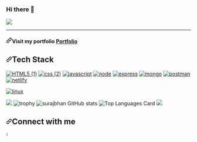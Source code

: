 ### Hi there 👋

<img src="https://user-images.githubusercontent.com/80870870/225249776-83f413b7-bd20-40bd-a9fd-2014559bf9bb.gif" style="max-width: 100%; display: inline-block;" data-target="animated-image.originalImage">


<hr>
<h4 dir="auto"><a id="user-content-visit-my-portfolio-portfolio" class="anchor" aria-hidden="true" href="#visit-my-portfolio-portfolio"><svg class="octicon octicon-link" viewBox="0 0 16 16" version="1.1" width="16" height="16" aria-hidden="true"><path d="m7.775 3.275 1.25-1.25a3.5 3.5 0 1 1 4.95 4.95l-2.5 2.5a3.5 3.5 0 0 1-4.95 0 .751.751 0 0 1 .018-1.042.751.751 0 0 1 1.042-.018 1.998 1.998 0 0 0 2.83 0l2.5-2.5a2.002 2.002 0 0 0-2.83-2.83l-1.25 1.25a.751.751 0 0 1-1.042-.018.751.751 0 0 1-.018-1.042Zm-4.69 9.64a1.998 1.998 0 0 0 2.83 0l1.25-1.25a.751.751 0 0 1 1.042.018.751.751 0 0 1 .018 1.042l-1.25 1.25a3.5 3.5 0 1 1-4.95-4.95l2.5-2.5a3.5 3.5 0 0 1 4.95 0 .751.751 0 0 1-.018 1.042.751.751 0 0 1-1.042.018 1.998 1.998 0 0 0-2.83 0l-2.5 2.5a1.998 1.998 0 0 0 0 2.83Z"></path></svg></a>Visit my portfolio <a href="https://rajtupe987.github.io/" rel="nofollow">Portfolio</a></h4>

<h2 dir="auto"><a id="user-content-tech-stack" class="anchor" aria-hidden="true" href="#tech-stack"><svg class="octicon octicon-link" viewBox="0 0 16 16" version="1.1" width="16" height="16" aria-hidden="true"><path d="m7.775 3.275 1.25-1.25a3.5 3.5 0 1 1 4.95 4.95l-2.5 2.5a3.5 3.5 0 0 1-4.95 0 .751.751 0 0 1 .018-1.042.751.751 0 0 1 1.042-.018 1.998 1.998 0 0 0 2.83 0l2.5-2.5a2.002 2.002 0 0 0-2.83-2.83l-1.25 1.25a.751.751 0 0 1-1.042-.018.751.751 0 0 1-.018-1.042Zm-4.69 9.64a1.998 1.998 0 0 0 2.83 0l1.25-1.25a.751.751 0 0 1 1.042.018.751.751 0 0 1 .018 1.042l-1.25 1.25a3.5 3.5 0 1 1-4.95-4.95l2.5-2.5a3.5 3.5 0 0 1 4.95 0 .751.751 0 0 1-.018 1.042.751.751 0 0 1-1.042.018 1.998 1.998 0 0 0-2.83 0l-2.5 2.5a1.998 1.998 0 0 0 0 2.83Z"></path></svg></a>Tech Stack</h2>

<p dir="auto"><a href="https://github.com/rajtupe987/rajtupe987/edit/main/README.md"><img src="https://user-images.githubusercontent.com/80870870/226172568-9ece668f-7c2c-44c0-9102-13b5eac65703.png" alt="HTML5 (1)" style="max-width: 100%;"></a> <span><a href="https://github.com/rajtupe987/rajtupe987/edit/main/README.md"><img src="https://user-images.githubusercontent.com/80870870/226172717-cf0e0d14-9861-4d7a-aaca-98dd6a4e4485.png" alt="css (2)" style="max-width: 100%;"></a> <span> <a href="https://github.com/rajtupe987/rajtupe987/edit/main/README.md"><img src="https://user-images.githubusercontent.com/80870870/226173076-fb31cc2b-00ca-480e-a6cd-f0dc8374d029.png" alt="javascript" style="max-width: 100%;"></a> <span><a href="https://github.com/rajtupe987/rajtupe987/edit/main/README.md"><img src="https://user-images.githubusercontent.com/80870870/226173264-99ec57c7-c80a-4f4c-b8c0-cad17c40c3c2.png" alt="node" style="max-width: 100%;"></a>
<span> <a href="https://github.com/rajtupe987/rajtupe987/edit/main/README.md"><img src="https://user-images.githubusercontent.com/80870870/226174111-a576a2f2-6647-4559-ac94-0941ac032ff9.png" alt="express" style="max-width: 100%;"></a>
<span> <a href="https://github.com/rajtupe987/rajtupe987/edit/main/README.md"><img src="https://user-images.githubusercontent.com/80870870/226368794-ded31f79-f46f-4bb5-ab9f-b45de79220b6.png" alt="mongo" style="max-width: 100%;"></a>
<span> <a href="https://github.com/rajtupe987/rajtupe987/edit/main/README.md"><img src="https://user-images.githubusercontent.com/80870870/226368828-42825cb5-d475-426b-aec2-fdef6460af0f.png" alt="postman" style="max-width: 100%;"></a>
<span> <a href="https://github.com/rajtupe987/rajtupe987/edit/main/README.md"><img src="https://user-images.githubusercontent.com/80870870/226368848-eb079081-c717-43a9-9813-4848107fc141.png" alt="netlify" style="max-width: 100%;"></a>

<a href="https://github.com/rajtupe987/rajtupe987/edit/main/README.md"><img src="https://user-images.githubusercontent.com/80870870/226421962-46da77f8-2d0a-47bd-b58a-66f4a9ec0fd4.png" alt="linux" style="max-width: 100%;"></a></span></span></span></span></span></span></span></span></span></span></span></span></span></span></span></span></span></span></span></span></span></span></span></span></span></span></span></span></p>


<img src="https://user-images.githubusercontent.com/80870870/225220328-6a3311a1-241e-43a4-bb12-a98298ca9f4c.gif" style="max-width: 100%; display: inline-block;" data-target="animated-image.originalImage">

<img src="https://camo.githubusercontent.com/5f45d28b0fcba075fc4b5c7954f69117923da836be6452143ffd9f6cca8fa126/68747470733a2f2f6769746875622d70726f66696c652d74726f7068792e76657263656c2e6170702f3f757365726e616d653d737572616a6268616e2d33267468656d653d6f6e656461726b" alt="trophy" data-canonical-src="https://github-profile-trophy.vercel.app/?username=rajtupe987&amp;theme=onedark" style="max-width: 100%;">

<img src="https://camo.githubusercontent.com/b363fb0ef0c7b85ab514b57d10232876dc3f96dbb7079aa3bb557020dbae0bc2/68747470733a2f2f6769746875622d726561646d652d73746174732e76657263656c2e6170702f6170693f757365726e616d653d737572616a6268616e2d3326636f756e745f707269766174653d74727565267468656d653d7265616374" alt="surajbhan GitHub stats" data-canonical-src="https://github-readme-stats.vercel.app/api?username=rajtupe987&amp;count_private=true&amp;theme=react" style="max-width: 100%;">


<img src="https://camo.githubusercontent.com/0d4091d5011225abc2bf416cb0ed40fa2ad0446a73604e434fae09a3ba94336d/68747470733a2f2f6769746875622d726561646d652d73746174732e76657263656c2e6170702f6170692f746f702d6c616e67732f3f757365726e616d653d737572616a6268616e2d33266c616e67735f636f756e743d3826636f756e745f707269766174653d74727565266c61796f75743d636f6d70616374267468656d653d7265616374" alt="Top Languages Card" data-canonical-src="https://github-readme-stats.vercel.app/api/top-langs/?username=rajtupe987&amp;langs_count=8&amp;count_private=true&amp;layout=compact&amp;theme=react" style="max-width: 100%;">

<img src="https://user-images.githubusercontent.com/80870870/225224944-56e12219-1749-4a35-97d7-aa193840597e.gif" style="max-width: 100%; display: inline-block;" data-target="animated-image.originalImage">

<h2 dir="auto"><a id="user-content-connect-with-me" class="anchor" aria-hidden="true" href="#connect-with-me"><svg class="octicon octicon-link" viewBox="0 0 16 16" version="1.1" width="16" height="16" aria-hidden="true"><path d="m7.775 3.275 1.25-1.25a3.5 3.5 0 1 1 4.95 4.95l-2.5 2.5a3.5 3.5 0 0 1-4.95 0 .751.751 0 0 1 .018-1.042.751.751 0 0 1 1.042-.018 1.998 1.998 0 0 0 2.83 0l2.5-2.5a2.002 2.002 0 0 0-2.83-2.83l-1.25 1.25a.751.751 0 0 1-1.042-.018.751.751 0 0 1-.018-1.042Zm-4.69 9.64a1.998 1.998 0 0 0 2.83 0l1.25-1.25a.751.751 0 0 1 1.042.018.751.751 0 0 1 .018 1.042l-1.25 1.25a3.5 3.5 0 1 1-4.95-4.95l2.5-2.5a3.5 3.5 0 0 1 4.95 0 .751.751 0 0 1-.018 1.042.751.751 0 0 1-1.042.018 1.998 1.998 0 0 0-2.83 0l-2.5 2.5a1.998 1.998 0 0 0 0 2.83Z"></path></svg></a>Connect with me</h2>

<img src="https://camo.githubusercontent.com/9d8fc174cc2998661b92484197c3ee2d5d249f252d85bc10066ae8f663d41713/68747470733a2f2f63646e2d69636f6e732d706e672e666c617469636f6e2e636f6d2f3531322f323530342f323530343932332e706e67" width="5%" height="5%" data-canonical-src="https://cdn-icons-png.flaticon.com/512/2504/2504923.png" style="max-width: 100%;">
<!--
**rajtupe987/rajtupe987** is a ✨ _special_ ✨ repository because its `README.md` (this file) appears on your GitHub profile.

Here are some ideas to get you started:

- 🔭 I’m currently working on ...
- 🌱 I’m currently learning ...
- 👯 I’m looking to collaborate on ...
- 🤔 I’m looking for help with ...
- 💬 Ask me about ...
- 📫 How to reach me: ...
- 😄 Pronouns: ...
- ⚡ Fun fact: ...
-->
